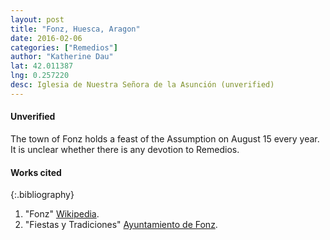```yaml
---
layout: post
title: "Fonz, Huesca, Aragon"
date: 2016-02-06
categories: ["Remedios"]
author: "Katherine Dau"
lat: 42.011387
lng: 0.257220
desc: Iglesia de Nuestra Señora de la Asunción (unverified)
---
```

#### Unverified
The town of Fonz holds a feast of the Assumption on August 15 every year. It is unclear whether there is any devotion to Remedios.

#### Works cited

{:.bibliography}
1. "Fonz" [Wikipedia](https://es.wikipedia.org/wiki/Fonz).
2. "Fiestas y Tradiciones" [Ayuntamiento de Fonz](http://www.fonz.es/index.php/mod.pags/mem.detalle/idpag.15/idmenu.122/chk.3361dd88684f1ec217f8e7a879750e06.html).
